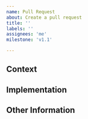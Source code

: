 ```yaml
---
name: Pull Request
about: Create a pull request
title: ''
labels: ''
assignees: 'me'
milestone: 'v1.1'

---
```

## Context
<!-- Please link to the GitHub issue (type `#` to autocomplete issue) -->
<!-- e.g. Fixes #12  -->

## Implementation
<!-- Explain how your solution solves the problem -->
<!-- If it affects UI, an image or gif is greatly encouraged. -->

## Other Information
<!--
This section is optional, it's for stuff like:
- Any tasks that are incomplete
- Any other issues that might be worth raising up
-->
